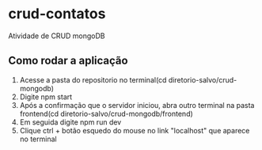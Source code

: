 # crud-contatos
Atividade de CRUD mongoDB

## Como rodar a aplicação
<ul style="list-style-type: decimal;">
    <li>Acesse a pasta do repositorio no terminal(cd diretorio-salvo/crud-mongodb)</li>
    <li>Digite npm start</li>
    <li>Após a confirmação que o servidor iniciou, abra outro terminal na pasta frontend(cd diretorio-salvo/crud-mongodb/frontend)</li>
    <li>Em seguida digite npm run dev</li>
    <li>Clique ctrl + botão esquedo do mouse no link "localhost" que aparece no terminal</li>
</ul>
